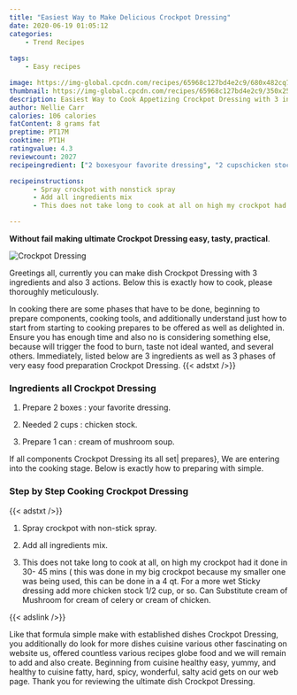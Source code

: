 ```yaml
---
title: "Easiest Way to Make Delicious Crockpot Dressing"
date: 2020-06-19 01:05:12
categories:
    - Trend Recipes
    
tags:
    - Easy recipes

image: https://img-global.cpcdn.com/recipes/65968c127bd4e2c9/680x482cq70/crockpot-dressing-recipe-main-photo.jpg
thumbnail: https://img-global.cpcdn.com/recipes/65968c127bd4e2c9/350x250cq70/crockpot-dressing-recipe-main-photo.jpg
description: Easiest Way to Cook Appetizing Crockpot Dressing with 3 ingredients and 3 stages of easy cooking.
author: Nellie Carr
calories: 106 calories
fatContent: 8 grams fat
preptime: PT17M
cooktime: PT1H
ratingvalue: 4.3
reviewcount: 2027
recipeingredient: ["2 boxesyour favorite dressing", "2 cupschicken stock", "1 cancream of mushroom soup"]

recipeinstructions: 
      - Spray crockpot with nonstick spray 
      - Add all ingredients mix 
      - This does not take long to cook at all on high my crockpot had it done in 30 45 mins  this was done in my big crockpot because my smaller one was being used this can be done in a 4 qt For a more wet Sticky dressing add more chicken stock 12 cup or so Can Substitute cream of Mushroom for cream of celery or cream of chicken

---
```




**Without fail making ultimate Crockpot Dressing easy, tasty, practical**. 


![Crockpot Dressing](https://img-global.cpcdn.com/recipes/65968c127bd4e2c9/680x482cq70/crockpot-dressing-recipe-main-photo.jpg "Crockpot Dressing")




Greetings all, currently you can make dish Crockpot Dressing with 3 ingredients and also 3 actions. Below this is exactly how to cook, please thoroughly meticulously.

In cooking there are some phases that have to be done, beginning to prepare components, cooking tools, and additionally understand just how to start from starting to cooking prepares to be offered as well as delighted in. Ensure you has enough time and also no is considering something else, because will trigger the food to burn, taste not ideal wanted, and several others. Immediately, listed below are 3 ingredients as well as 3 phases of very easy food preparation Crockpot Dressing.
{{< adstxt />}}

### Ingredients all Crockpot Dressing


1. Prepare 2 boxes : your favorite dressing.

1. Needed 2 cups : chicken stock.

1. Prepare 1 can : cream of mushroom soup.



If all components Crockpot Dressing its all set| prepares}, We are entering into the cooking stage. Below is exactly how to preparing with simple.

### Step by Step Cooking Crockpot Dressing

{{< adstxt />}}


1. Spray crockpot with non-stick spray.



1. Add all ingredients mix.



1. This does not take long to cook at all, on high my crockpot had it done in 30- 45 mins ( this was done in my big crockpot because my smaller one was being used, this can be done in a 4 qt. For a more wet Sticky dressing add more chicken stock 1/2 cup, or so. Can Substitute cream of Mushroom for cream of celery or cream of chicken.





{{< adslink />}}

Like that formula simple make with established dishes Crockpot Dressing, you additionally do look for more dishes cuisine various other fascinating on website us, offered countless various recipes globe food and we will remain to add and also create. Beginning from cuisine healthy easy, yummy, and healthy to cuisine fatty, hard, spicy, wonderful, salty acid gets on our web page. Thank you for reviewing the ultimate dish Crockpot Dressing.
